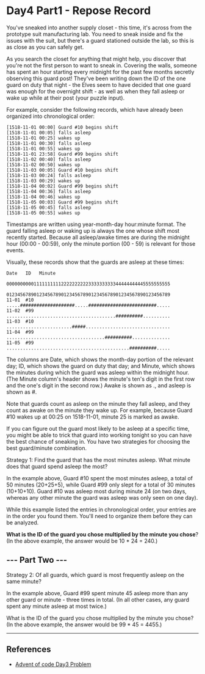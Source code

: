 # Day4 Part1 - **Repose Record**

You've sneaked into another supply closet - this time, it's across from the prototype suit manufacturing lab. You need to sneak inside and fix the issues with the suit, but there's a guard stationed outside the lab, so this is as close as you can safely get.

As you search the closet for anything that might help, you discover that you're not the first person to want to sneak in. Covering the walls, someone has spent an hour starting every midnight for the past few months secretly observing this guard post! They've been writing down the ID of the one guard on duty that night - the Elves seem to have decided that one guard was enough for the overnight shift - as well as when they fall asleep or wake up while at their post (your puzzle input).

For example, consider the following records, which have already been organized into chronological order:

```Conf
[1518-11-01 00:00] Guard #10 begins shift
[1518-11-01 00:05] falls asleep
[1518-11-01 00:25] wakes up
[1518-11-01 00:30] falls asleep
[1518-11-01 00:55] wakes up
[1518-11-01 23:58] Guard #99 begins shift
[1518-11-02 00:40] falls asleep
[1518-11-02 00:50] wakes up
[1518-11-03 00:05] Guard #10 begins shift
[1518-11-03 00:24] falls asleep
[1518-11-03 00:29] wakes up
[1518-11-04 00:02] Guard #99 begins shift
[1518-11-04 00:36] falls asleep
[1518-11-04 00:46] wakes up
[1518-11-05 00:03] Guard #99 begins shift
[1518-11-05 00:45] falls asleep
[1518-11-05 00:55] wakes up
```

Timestamps are written using year-month-day hour:minute format. The guard falling asleep or waking up is always the one whose shift most recently started. Because all asleep/awake times are during the midnight hour (00:00 - 00:59), only the minute portion (00 - 59) is relevant for those events.

Visually, these records show that the guards are asleep at these times:

```Conf
Date   ID   Minute
            000000000011111111112222222222333333333344444444445555555555
            012345678901234567890123456789012345678901234567890123456789
11-01  #10  .....####################.....#########################.....
11-02  #99  ........................................##########..........
11-03  #10  ........................#####...............................
11-04  #99  ....................................##########..............
11-05  #99  .............................................##########.....
```

The columns are Date, which shows the month-day portion of the relevant day; ID, which shows the guard on duty that day; and Minute, which shows the minutes during which the guard was asleep within the midnight hour. (The Minute column's header shows the minute's ten's digit in the first row and the one's digit in the second row.) Awake is shown as ., and asleep is shown as #.

Note that guards count as asleep on the minute they fall asleep, and they count as awake on the minute they wake up. For example, because Guard #10 wakes up at 00:25 on 1518-11-01, minute 25 is marked as awake.

If you can figure out the guard most likely to be asleep at a specific time, you might be able to trick that guard into working tonight so you can have the best chance of sneaking in. You have two strategies for choosing the best guard/minute combination.

Strategy 1: Find the guard that has the most minutes asleep. What minute does that guard spend asleep the most?

In the example above, Guard #10 spent the most minutes asleep, a total of 50 minutes (20+25+5), while Guard #99 only slept for a total of 30 minutes (10+10+10). Guard #10 was asleep most during minute 24 (on two days, whereas any other minute the guard was asleep was only seen on one day).

While this example listed the entries in chronological order, your entries are in the order you found them. You'll need to organize them before they can be analyzed.

**What is the ID of the guard you chose multiplied by the minute you chose**? (In the above example, the answer would be 10 * 24 = 240.)

## --- Part Two ---

Strategy 2: Of all guards, which guard is most frequently asleep on the same minute?

In the example above, Guard #99 spent minute 45 asleep more than any other guard or minute - three times in total. (In all other cases, any guard spent any minute asleep at most twice.)

What is the ID of the guard you chose multiplied by the minute you chose? (In the above example, the answer would be 99 * 45 = 4455.)

---

## References

* [Advent of code Day3 Problem](https://adventofcode.com/2018/day/4)

